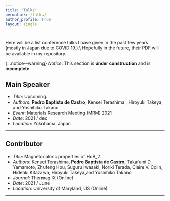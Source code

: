 ```yaml
---
title: "Talks"
permalink: /talks/
author_profile: True
layout: single

---
```

Here will be a list conference talks I have given in the past few years (mostly in Japan due to COVID 19.).\\
Hopefully in the future, their PDF will be available in my repository.

{: .notice--warning}
_Notice_: This section is __under construction__ and is __incomplete__.

## Main Speaker

* _Title_: Upcoming.
* _Authors_: **Pedro Baptista de Castro**, Kensei Terashima , Hiroyuki Takeya, and  Yoshihiko Takano
* _Event_: Materials Research Meeting (MRM) 2021 
* _Date_: 2021 / dec
* _Location_: Yokohama, Japan


---
## Contributor

* _Title_: Magnetocaloric properties of HoB$\_{2}$.
* _Authors_:  Kensei Terashima, **Pedro Baptista de Castro**, Takafumi D. Yamamoto, Zhufeng Hou, Suguru Iwasaki, Noriki Terada, Claire V. Colin, Hideaki Kitazawa, Hiroyuki Takeya,and Yoshihiko Takano
* _Journal_: Thermag IX (Online)
* _Date_: 2021 / June
* _Location_: University of Maryland, US (Online)

---